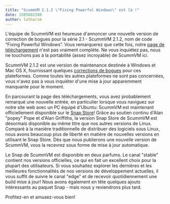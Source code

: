```yaml
---
title: "ScummVM 2.1.2 \"Fixing Powerful Windows\" est là !"
date: 1585682388
author: lotharsm
---
```


L'équipe de ScummVM est heureuse d'annoncer une nouvelle version de correction de bogues pour la série 2.1 - ScummVM 2.1.2, nom de code “Fixing Powerful Windows”. Vous remarquerez que cette fois, notre [page de téléchargement](/downloads/) n'est pas vraiment complète. Ne vous inquiétez pas, nous ne touchons pas à la portabilité (assez incroyable) de ScummVM ici.

ScummVM 2.1.2 est une version de maintenance destinée à Windows et Mac OS X, fournissant quelques [corrections de bogues](https://www.scummvm.org/frs/scummvm/2.1.2/ReleaseNotes.html) pour ces plateformes. Comme toutes les autres plateformes ne sont pas concernées, vous n'avez pas à vous inquiéter d'une mise à jour apparemment manquante pour le moment.

En parcourant la page des téléchargements, vous avez probablement remarqué une nouvelle entrée, en particulier lorsque vous naviguez sur notre site web avec un PC équipé d'Ubuntu: ScummVM est maintenant officiellement disponible sur le [Snap Store](https://snapcraft.io/scummvm)! Grâce au soutien continu d'Alan "popey" Pope et d'Alan Griffiths, la version Snap Store de ScummVM est désormais disponible au même titre que nos autres versions de Linux. Comparé à la manière traditionnelle de distribuer des logiciels sous Linux, nous avons beaucoup plus de liberté en matière de nouvelles versions en utilisant le Snap Store. Dès que nous publierons une nouvelle version de ScummVM, vous la recevrez sous forme de mise à jour automatique.

Le Snap de ScummVM est disponible en deux parfums. Le canal "stable" contient nos versions officielles, ce qui en fait un excellent choix pour la plupart des utilisateurs. Si vous souhaitez explorer les dernières et les meilleures fonctionnalités de nos versions de développement actuelles, il vous suffit de suivre le canal "edge" et de recevoir quotidiennement une build mise à jour! Nous avons également en tête quelques ajouts intéressants au paquet Snap - mais nous y reviendrons plus tard.

Profitez-en et amusez-vous bien!
